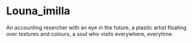 # Louna_imilla
An accounting resercher with an eye in the future, a plastic artist floating over textures and colours, a soul who visits everywhere, everytime.
